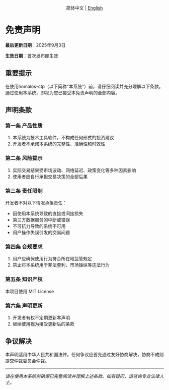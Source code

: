 <p align="center">
  简体中文 |
  <a href="Disclaimer.md">English</a>
</p>

# 免责声明

**最后更新日期**：2025年9月3日

**生效日期**：首次发布即生效

## 重要提示

在使用homalos-ctp（以下简称"本系统"）前，请仔细阅读并充分理解以下条款。通过使用本系统，即视为您已接受本免责声明的全部内容。

## 声明条款

### 第一条 产品性质

1. 本系统为技术工具软件，不构成任何形式的投资建议
3. 开发者不承诺本系统的完整性、准确性和时效性

### 第二条 风险提示

1. 实际交易结果受市场波动、网络延迟、政策变化等多种因素影响
2. 使用者应自行承担交易决策的全部后果

### 第三条 责任限制

开发者不对以下情况承担责任：

- 因使用本系统导致的直接或间接损失
- 第三方数据服务的中断或错误
- 不可抗力导致的系统不可用
- 用户操作失误引发的交易问题

### 第四条 合规要求

1. 用户应确保使用行为符合所在地监管规定
2. 禁止将本系统用于非法套利、市场操纵等违法行为

### 第五条 知识产权

本项目使用 MIT License

### 第六条 声明更新

1. 开发者有权不定期更新本声明
2. 继续使用视为接受更新后的条款

## 争议解决

本声明适用中华人民共和国法律。任何争议应首先通过友好协商解决，协商不成则提交仲裁委员会仲裁。

---

*请在使用本系统前确保已完整阅读并理解上述条款。如有疑问，请咨询专业法律人士。*
